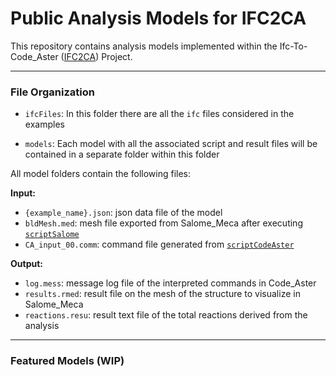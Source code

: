 # Public Analysis Models for IFC2CA
This repository contains analysis models implemented within the Ifc-To-Code_Aster ([IFC2CA](https://github.com/IfcOpenShell/IfcOpenShell/tree/v0.6.0/src/ifc2ca)) Project.

---

### File Organization

- `ifcFiles`: In this folder there are all the `ifc` files considered in the examples

- `models`: Each model with all the associated script and result files will be contained in a separate folder within this folder

All model folders contain the following files:

__Input:__
- `{example_name}.json`: json data file of the model
- `bldMesh.med`: mesh file exported from Salome_Meca after executing [`scriptSalome`](https://github.com/IfcOpenShell/IfcOpenShell/blob/v0.6.0/src/ifc2ca/scriptSalome.py)
- `CA_input_00.comm`: command file generated from [`scriptCodeAster`](https://github.com/IfcOpenShell/IfcOpenShell/blob/v0.6.0/src/ifc2ca/scriptCodeAster.py)

__Output:__
- `log.mess`: message log file of the interpreted commands in Code_Aster
- `results.rmed`: result file on the mesh of the structure to visualize in Salome_Meca
- `reactions.resu`: result text file of the total reactions derived from the analysis

---

### Featured Models (WIP)
